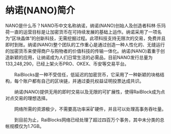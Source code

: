 # 纳诺(NANO)简介
NANO是什么币？NANO币中文名称纳诺，纳诺(NANO)创始人及创造者科林·乐玛荷一直的运营目标是让加密货币在可持续发展的基础上运作。纳诺采用了一项名为“区块晶体”的创新科技，无需挖掘过程。此项科技支持无限次的交易，免费并且即时到账。纳诺(NANO)整个团队的工作重心是通过创造一种人性化的、无缝运行的加密货币来使得商户与购物者的价值科技的传输一体化。纳诺(NANO)着重于创造新颖的应用，让纳诺成为人们日常生活的必需品，目前NANO发行总量为133,248,290，已经上架火币PRO、OKEX、币安等交易平台。

　　RaiBlocks是一种不受信任，低延迟的加密货币，它采用了一种新颖的块格结构，每个账户都有自己的区块链，并通过委托权益证明投票达成共识。

　　纳诺(NANO)提供无用的即时交易以及无限的可扩展性，使得RaiBlock成为点对点交易的理想选择。

　　网络所需的资源极少，不需要高功率采矿硬件，并且可以处理高事务吞吐量。

　　到目前为止，RaiBlocks网络已经处理了超过四百万个事务，其中未分类的总帐规模仅为1.7GB。
